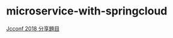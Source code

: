 # microservice-with-springcloud
[Jcconf 2018 分享題目](https://github.com/softleader/jcconf2018-microservice-with-springcloud)
